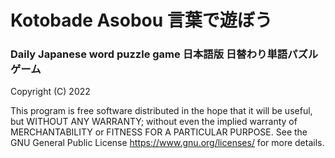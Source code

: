 # Kotobade Asobou 言葉で遊ぼう
### Daily Japanese word puzzle game 日本語版 日替わり単語パズルゲーム

Copyright (C) 2022

This program is free software distributed in the hope that it will be useful,
but WITHOUT ANY WARRANTY; without even the implied warranty of
MERCHANTABILITY or FITNESS FOR A PARTICULAR PURPOSE.  See the
GNU General Public License <https://www.gnu.org/licenses/> for more details.
